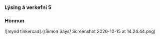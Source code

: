 ### Lýsing á verkefni 5 
### Hönnun
![mynd tinkercad].(/Simon Says/ Screenshot 2020-10-15 at 14.24.44.png)
